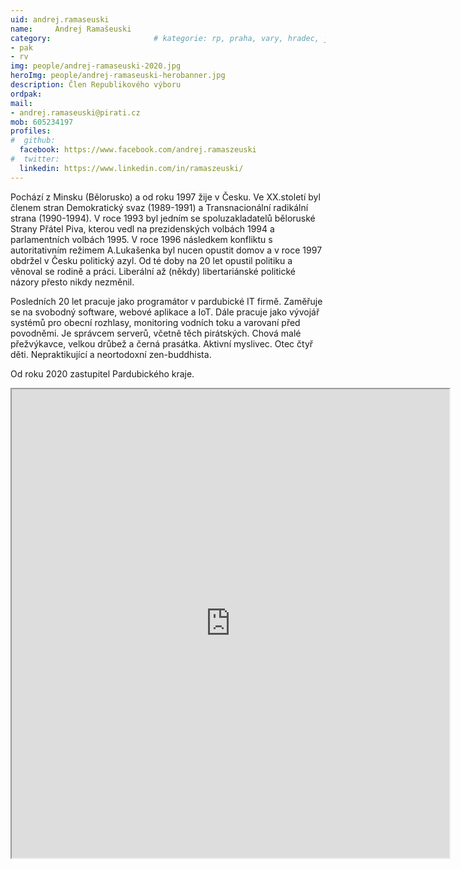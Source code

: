 ```yaml
---
uid: andrej.ramaseuski
name:     Andrej Ramašeuski
category:                 		# kategorie: rp, praha, vary, hradec, jmk, senat
- pak
- rv
img: people/andrej-ramaseuski-2020.jpg
heroImg: people/andrej-ramaseuski-herobanner.jpg
description: Člen Republikového výboru
ordpak:
mail:
- andrej.ramaseuski@pirati.cz
mob: 605234197
profiles:
#  github:
  facebook: https://www.facebook.com/andrej.ramaszeuski
#  twitter:
  linkedin: https://www.linkedin.com/in/ramaszeuski/
---
```

Pochází z Minsku (Bělorusko) a od roku 1997 žije v Česku. Ve XX.století byl členem stran Demokratický svaz (1989-1991) a Transnacionální radikální strana (1990-1994). V roce 1993 byl jedním se spoluzakladatelů běloruské Strany Přátel Piva, kterou vedl na prezidenských volbách 1994 a parlamentních volbách 1995. V roce 1996 následkem konfliktu s autoritativním režimem A.Lukašenka byl nucen opustit domov a v roce 1997 obdržel v Česku politický azyl. Od té doby na 20 let opustil politiku a věnoval se rodině a práci. Liberální až (někdy) libertariánské politické názory přesto nikdy nezměnil.

Posledních 20 let pracuje jako programátor v pardubické IT firmě. Zaměřuje se na svobodný software, webové aplikace a IoT. Dále pracuje jako vývojář systémů pro obecní rozhlasy, monitoring vodních toku a varovaní před povodněmi. Je správcem serverů, včetně těch pirátských. Chová malé přežvýkavce, velkou drůbež a černá prasátka. Aktivní myslivec. Otec čtyř děti. Nepraktikující a neortodoxní zen-buddhista.

Od roku 2020 zastupitel Pardubického kraje.

<iframe width="700" height="750" src="https://mrak.pirati.cz/apps/calendar/embed/ZAimXbmknYDoiWYW"></iframe>
